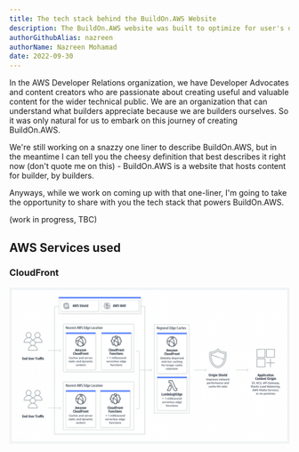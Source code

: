 ```yaml
---
title: The tech stack behind the BuildOn.AWS Website
description: The BuildOn.AWS website was built to optimize for user's delight, reliability and SEO-friendliness. This post talks about the tech that powers the website.
authorGithubAlias: nazreen
authorName: Nazreen Mohamad
date: 2022-09-30
---
```


In the AWS Developer Relations organization, we have Developer Advocates and content creators who are passionate about creating useful and valuable content for the wider technical public. We are an organization that can understand what builders appreciate because we are builders ourselves. So it was only natural for us to embark on this journey of creating BuildOn.AWS.

We're still working on a snazzy one liner to describe BuildOn.AWS, but in the meantime I can tell you the cheesy definition that best describes it right now (don't quote me on this) - BuildOn.AWS is a website that hosts content for builder, by builders.

Anyways, while we work on coming up with that one-liner, I'm going to take the opportunity to share with you the tech stack that powers BuildOn.AWS.

(work in progress, TBC)

## AWS Services used

### CloudFront
![CloudFront](./images/cloudfront.png)

